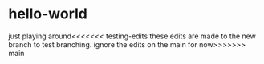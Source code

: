 # hello-world
just playing around<<<<<<< testing-edits
these edits are made to the new branch to test branching. ignore the edits on the main for now>>>>>>> main